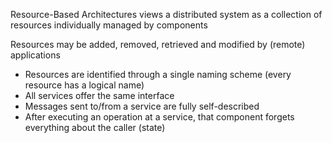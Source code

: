 
Resource-Based Architectures views a distributed system as a collection of resources individually managed by components

Resources may be added, removed, retrieved and modified by (remote) applications

- Resources are identified through a single naming scheme (every resource has a logical name)
- All services offer the same interface
- Messages sent to/from a service are fully self-described
- After executing an operation at a service, that component forgets everything about the caller (state)